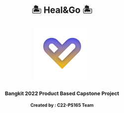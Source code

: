 <h1 align="center">🏝️ Heal&Go 🏝️</h1>
<p align="center">
  <img src="https://github.com/C22-PS165-Heal-Go/.github/blob/main/profile/HealnGo%20Logo.png" alt="HealnGo Logo">
</p>
<h3 align="center">Bangkit 2022 Product Based Capstone Project</h3>
<h4 align="center">Created by : C22-PS165 Team</h4>
<br>